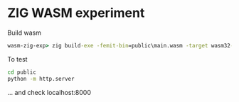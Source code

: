 # ZIG WASM experiment

Build wasm

```cmd
wasm-zig-exp> zig build-exe -femit-bin=public\main.wasm -target wasm32-freestanding -I src\ -O ReleaseSmall src\main.zig
```

To test

```cmd
cd public
python -m http.server
```

... and check localhost:8000
